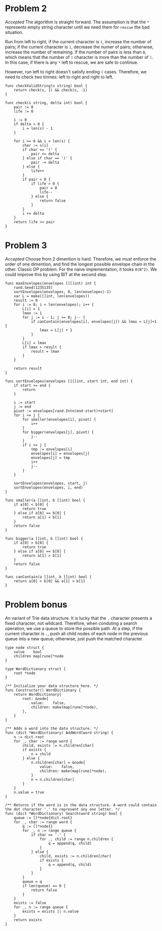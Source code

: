 # Problem 2
*Accepted*
The algorithm is straight forward. The assumption is that the `*` represents
empty string character until we need them for `rescue` the bad situation.

Run from left to right, if the current character is `(`, increase the number
of pairs; if the current character is `)`, decrease the numer of pairs; otherwise,
increase the number of remaining. If the number of pairs is less than `0`, which
means that the number of `)` character is more than the number of `(`. In this
case, if there is any `*` left to rescue, we are safe to continue.

However, run left to right doesn't satisfy ending `(` cases. Therefore, we need
to check two tinmes: left to right and right to left.

```golang
func checkValidString(s string) bool {
	return check(s, 1) && check(s, -1)
}

func check(s string, delta int) bool {
	pair := 0
	life := 0

	i := 0
	if delta < 0 {
		i = len(s) - 1
	}

	for i >= 0 && i < len(s) {
		char := s[i]
		if char == '(' {
			pair += delta
		} else if char == ')' {
			pair -= delta
		} else {
			life++
		}
		if pair < 0 {
			if life > 0 {
				pair = 0
				life--
			} else {
				return false
			}
		}
		i += delta
	}
	return life >= pair
}
```

# Problem 3
*Accepted*
Choose from 2 dimention is hard. Therefore, we must enforce the order of one
dimention, and find the longest possible envelope chain in the other. Classic DP
problem. For the naive implementation, it tooks `O(N^2)`. We could improve this
by using BIT at the second step.

```golang
func maxEnvelopes(envelopes [][]int) int {
	rand.Seed(1235135)
	sortEnvelopes(envelopes, 0, len(envelopes)-1)
	var L = make([]int, len(envelopes))
	result := 0
	for i := 0; i < len(envelopes); i++ {
		L[i] = 1
		lmax := 1
		for j := i - 1; j >= 0; j-- {
			if canContain(envelopes[i], envelopes[j]) && lmax < L[j]+1 {
				lmax = L[j] + 1
			}
		}
		L[i] = lmax
		if lmax > result {
			result = lmax
		}
	}

	return result
}

func sortEnvelopes(envelopes [][]int, start int, end int) {
	if start >= end {
		return
	}

	i := start
	j := end
	pivot := envelopes[rand.Intn(end-start)+start]
	for i <= j {
		for smaller(envelopes[i], pivot) {
			i++
		}
		for bigger(envelopes[j], pivot) {
			j--
		}
		if i <= j {
			tmp := envelopes[i]
			envelopes[i] = envelopes[j]
			envelopes[j] = tmp
			i++
			j--
		}
	}

	sortEnvelopes(envelopes, start, j)
	sortEnvelopes(envelopes, i, end)
}

func smaller(a []int, b []int) bool {
	if a[0] < b[0] {
		return true
	} else if a[0] == b[0] {
		return a[1] < b[1]
	}
	return false
}

func bigger(a []int, b []int) bool {
	if a[0] > b[0] {
		return true
	} else if a[0] == b[0] {
		return a[1] > b[1]
	}
	return false
}

func canContain(a []int, b []int) bool {
	return a[0] > b[0] && a[1] > b[1]
}
```

# Problem bonus
An variant of Trie data structure. It is lucky that the `.` character presents a
fixed character, not wildcard. Therefore, when conduting a search operation, we
use a queue to store the possible path. At a step, if the current character is
`.`, push all child nodes of each node in the previous queue into a new queue;
otherwise, just push the matched character.

```golang
type node struct {
	value    bool
	children map[rune]*node
}

type WordDictionary struct {
	root *node
}

/** Initialize your data structure here. */
func Constructor() WordDictionary {
	return WordDictionary{
		root: &node{
			value:    false,
			children: make(map[rune]*node),
		},
	}
}

/** Adds a word into the data structure. */
func (dict *WordDictionary) AddWord(word string) {
	n := dict.root
	for _, char := range word {
		child, exists := n.children[char]
		if exists {
			n = child
		} else {
			n.children[char] = &node{
				value:    false,
				children: make(map[rune]*node),
			}
			n = n.children[char]
		}
	}
	n.value = true
}

/** Returns if the word is in the data structure. A word could contain the dot character '.' to represent any one letter. */
func (dict *WordDictionary) Search(word string) bool {
	queue := []*node{dict.root}
	for _, char := range word {
		q := []*node{}
		for _, n := range queue {
			if char == '.' {
				for _, child := range n.children {
					q = append(q, child)
				}
			} else {
				child, exists := n.children[char]
				if exists {
					q = append(q, child)
				}
			}
		}
		queue = q
		if len(queue) == 0 {
			return false
		}
	}
	exists := false
	for _, n := range queue {
		exists = exists || n.value
	}
	return exists
}
```


